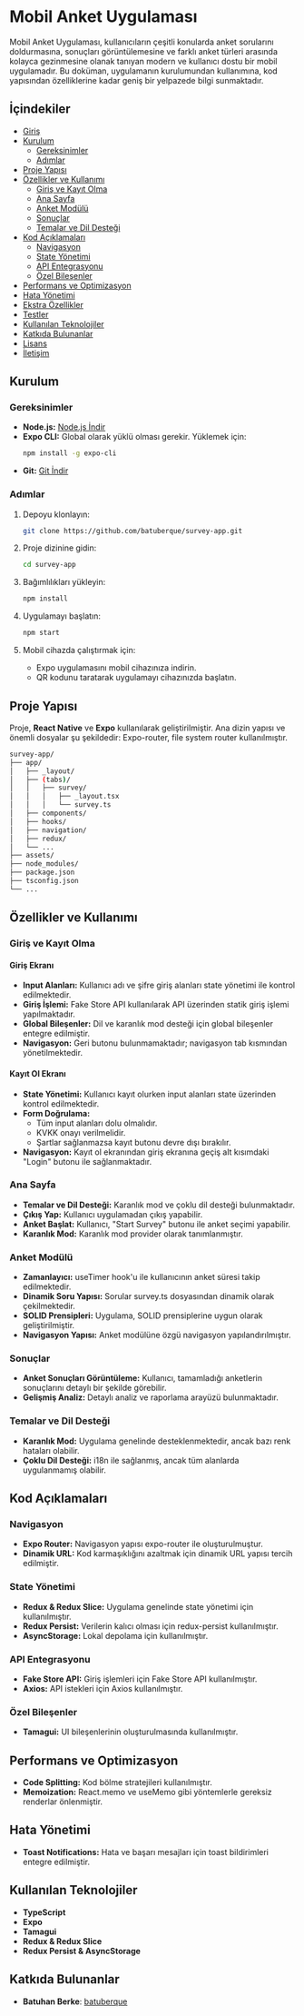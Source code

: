 # Mobil Anket Uygulaması

Mobil Anket Uygulaması, kullanıcıların çeşitli konularda anket sorularını doldurmasına, sonuçları görüntülemesine ve farklı anket türleri arasında kolayca gezinmesine olanak tanıyan modern ve kullanıcı dostu bir mobil uygulamadır. Bu doküman, uygulamanın kurulumundan kullanımına, kod yapısından özelliklerine kadar geniş bir yelpazede bilgi sunmaktadır.

## İçindekiler
- [Giriş](#giriş)
- [Kurulum](#kurulum)
  - [Gereksinimler](#gereksinimler)
  - [Adımlar](#adımlar)
- [Proje Yapısı](#proje-yapısı)
- [Özellikler ve Kullanımı](#özellikler-ve-kullanımı)
  - [Giriş ve Kayıt Olma](#giriş-ve-kayıt-olma)
  - [Ana Sayfa](#ana-sayfa)
  - [Anket Modülü](#anket-modülü)
  - [Sonuçlar](#sonuçlar)
  - [Temalar ve Dil Desteği](#temalar-ve-dil-desteği)
- [Kod Açıklamaları](#kod-açıklamaları)
  - [Navigasyon](#navigasyon)
  - [State Yönetimi](#state-yönetimi)
  - [API Entegrasyonu](#api-entegrasyonu)
  - [Özel Bileşenler](#özel-bileşenler)
- [Performans ve Optimizasyon](#performans-ve-optimizasyon)
- [Hata Yönetimi](#hata-yönetimi)
- [Ekstra Özellikler](#ekstra-özellikler)
- [Testler](#testler)
- [Kullanılan Teknolojiler](#kullanılan-teknolojiler)
- [Katkıda Bulunanlar](#katkıda-bulunanlar)
- [Lisans](#lisans)
- [İletişim](#iletişim)

## Kurulum

### Gereksinimler
- **Node.js:** [Node.js İndir](https://nodejs.org)
- **Expo CLI:** Global olarak yüklü olması gerekir. Yüklemek için:
    ```bash
    npm install -g expo-cli
    ```
- **Git:** [Git İndir](https://git-scm.com/)

### Adımlar

1. Depoyu klonlayın:
    ```bash
    git clone https://github.com/batuberque/survey-app.git
    ```

2. Proje dizinine gidin:
    ```bash
    cd survey-app
    ```

3. Bağımlılıkları yükleyin:
    ```bash
    npm install
    ```

4. Uygulamayı başlatın:
    ```bash
    npm start
    ```

5. Mobil cihazda çalıştırmak için:
    - Expo uygulamasını mobil cihazınıza indirin.
    - QR kodunu taratarak uygulamayı cihazınızda başlatın.

## Proje Yapısı

Proje, **React Native** ve **Expo** kullanılarak geliştirilmiştir. Ana dizin yapısı ve önemli dosyalar şu şekildedir:
Expo-router, file system router kullanılmıştır.

```bash
survey-app/
├── app/
│   ├── _layout/
│   ├── (tabs)/
│   │   ├── survey/
│   │   │   ├── _layout.tsx
│   │   │   └── survey.ts
│   ├── components/
│   ├── hooks/
│   ├── navigation/
│   ├── redux/
│   └── ...
├── assets/
├── node_modules/
├── package.json
├── tsconfig.json
└── ...
```

## Özellikler ve Kullanımı

### Giriş ve Kayıt Olma

#### Giriş Ekranı
- **Input Alanları:** Kullanıcı adı ve şifre giriş alanları state yönetimi ile kontrol edilmektedir.
- **Giriş İşlemi:** Fake Store API kullanılarak API üzerinden statik giriş işlemi yapılmaktadır.
- **Global Bileşenler:** Dil ve karanlık mod desteği için global bileşenler entegre edilmiştir.
- **Navigasyon:** Geri butonu bulunmamaktadır; navigasyon tab kısmından yönetilmektedir.

#### Kayıt Ol Ekranı
- **State Yönetimi:** Kullanıcı kayıt olurken input alanları state üzerinden kontrol edilmektedir.
- **Form Doğrulama:**
  - Tüm input alanları dolu olmalıdır.
  - KVKK onayı verilmelidir.
  - Şartlar sağlanmazsa kayıt butonu devre dışı bırakılır.
- **Navigasyon:** Kayıt ol ekranından giriş ekranına geçiş alt kısımdaki "Login" butonu ile sağlanmaktadır.

### Ana Sayfa
- **Temalar ve Dil Desteği:** Karanlık mod ve çoklu dil desteği bulunmaktadır.
- **Çıkış Yap:** Kullanıcı uygulamadan çıkış yapabilir.
- **Anket Başlat:** Kullanıcı, "Start Survey" butonu ile anket seçimi yapabilir.
- **Karanlık Mod:** Karanlık mod provider olarak tanımlanmıştır.

### Anket Modülü
- **Zamanlayıcı:** useTimer hook'u ile kullanıcının anket süresi takip edilmektedir.
- **Dinamik Soru Yapısı:** Sorular survey.ts dosyasından dinamik olarak çekilmektedir.
- **SOLID Prensipleri:** Uygulama, SOLID prensiplerine uygun olarak geliştirilmiştir.
- **Navigasyon Yapısı:** Anket modülüne özgü navigasyon yapılandırılmıştır.

### Sonuçlar
- **Anket Sonuçları Görüntüleme:** Kullanıcı, tamamladığı anketlerin sonuçlarını detaylı bir şekilde görebilir.
- **Gelişmiş Analiz:** Detaylı analiz ve raporlama arayüzü bulunmaktadır.

### Temalar ve Dil Desteği
- **Karanlık Mod:** Uygulama genelinde desteklenmektedir, ancak bazı renk hataları olabilir.
- **Çoklu Dil Desteği:** i18n ile sağlanmış, ancak tüm alanlarda uygulanmamış olabilir.

## Kod Açıklamaları

### Navigasyon
- **Expo Router:** Navigasyon yapısı expo-router ile oluşturulmuştur.
- **Dinamik URL:** Kod karmaşıklığını azaltmak için dinamik URL yapısı tercih edilmiştir.

### State Yönetimi
- **Redux & Redux Slice:** Uygulama genelinde state yönetimi için kullanılmıştır.
- **Redux Persist:** Verilerin kalıcı olması için redux-persist kullanılmıştır.
- **AsyncStorage:** Lokal depolama için kullanılmıştır.

### API Entegrasyonu
- **Fake Store API:** Giriş işlemleri için Fake Store API kullanılmıştır.
- **Axios:** API istekleri için Axios kullanılmıştır.

### Özel Bileşenler
- **Tamagui:** UI bileşenlerinin oluşturulmasında kullanılmıştır.

## Performans ve Optimizasyon
- **Code Splitting:** Kod bölme stratejileri kullanılmıştır.
- **Memoization:** React.memo ve useMemo gibi yöntemlerle gereksiz renderlar önlenmiştir.

## Hata Yönetimi
- **Toast Notifications:** Hata ve başarı mesajları için toast bildirimleri entegre edilmiştir.

## Kullanılan Teknolojiler
- **TypeScript**
- **Expo**
- **Tamagui**
- **Redux & Redux Slice**
- **Redux Persist & AsyncStorage**

## Katkıda Bulunanlar
- **Batuhan Berke**: [batuberque](https://github.com/batuberque)

